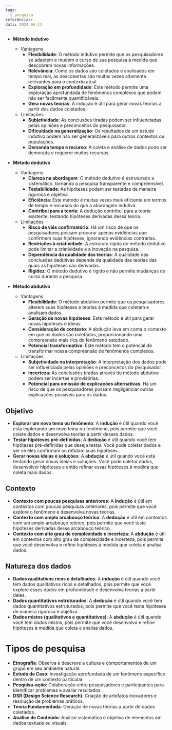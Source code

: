 ```yaml
---
tags:
  - pesquisa
referências: 
data: 2024-04-11
---
```

- **Método indutivo**
    
    - Vantagens
        - **Flexibilidade**: O método indutivo permite que os pesquisadores se adaptem e mudem o curso de sua pesquisa à medida que descobrem novas informações.
        - **Relevância**: Como os dados são coletados e analisados em tempo real, as descobertas são muitas vezes altamente relevantes para o contexto atual.
        - **Exploração em profundidade**: Este método permite uma exploração aprofundada de fenômenos complexos que podem não ser facilmente quantificáveis.
        - **Gera novas teorias**: A indução é útil para gerar novas teorias a partir dos dados coletados.
    - Limitações
        - **Subjetividade**: As conclusões tiradas podem ser influenciadas pelas opiniões e preconceitos do pesquisador.
        - **Dificuldade na generalização**: Os resultados de um estudo indutivo podem não ser generalizáveis para outros contextos ou populações.
        - **Demanda tempo e recurso**: A coleta e análise de dados pode ser demorada e requerer muitos recursos.
- **Método dedutivo**
    
    - Vantagens
        - **Clareza na abordagem**: O método dedutivo é estruturado e sistemático, tornando a pesquisa transparente e compreensível.
        - **Testabilidade**: As hipóteses podem ser testadas de maneira rigorosa e objetiva.
        - **Eficiência**: Este método é muitas vezes mais eficiente em termos de tempo e recursos do que a abordagem indutiva.
        - **Contribui para a teoria**: A dedução contribui para a teoria existente, testando hipóteses derivadas dessa teoria.
    - Limitações
        - **Risco de viés confirmatório**: Há um risco de que os pesquisadores possam procurar apenas evidências que confirmem suas hipóteses, ignorando evidências contrárias.
        - **Restrições à criatividade**: A estrutura rígida do método dedutivo pode limitar a criatividade e a inovação na pesquisa.
        - **Dependência da qualidade das teorias**: A qualidade das conclusões dedutivas depende da qualidade das teorias das quais as hipóteses são derivadas.
        - **Rigidez**: O método dedutivo é rígido e não permite mudanças de curso durante a pesquisa.
- **Método abdutivo**
    
    - Vantagens
        - **Flexibilidade**: O método abdutivo permite que os pesquisadores alterem suas hipóteses e teorias à medida que coletam e analisam dados.
        - **Geração de novas hipóteses**: Este método é útil para gerar novas hipóteses e ideias.
        - **Consideração de contexto**: A abdução leva em conta o contexto em que os dados são coletados, proporcionando uma compreensão mais rica do fenômeno estudado.
        - **Potencial transformativo**: Este método tem o potencial de transformar nossa compreensão de fenômenos complexos.
    - Limitações
        - **Subjetividade na interpretação**: A interpretação dos dados pode ser influenciada pelas opiniões e preconceitos do pesquisador.
        - **Incerteza**: As conclusões tiradas através do método abdutivo podem ser incertas e provisórias.
        - **Potencial para omissão de explicações alternativas**: Há um risco de que os pesquisadores possam negligenciar outras explicações possíveis para os dados.

## Objetivo

- **Explorar um novo tema ou fenômeno**: A **indução** é útil quando você está explorando um novo tema ou fenômeno, pois permite que você colete dados e desenvolva teorias a partir desses dados.
- **Testar hipóteses pré-definidas**: A **dedução** é útil quando você tem hipóteses pré-definidas que deseja testar. Você pode coletar dados e ver se eles confirmam ou refutam suas hipóteses.
- **Gerar novas ideias e soluções**: A **abdução** é útil quando você está tentando gerar novas ideias e soluções. Você pode coletar dados, desenvolver hipóteses e então refinar essas hipóteses à medida que coleta mais dados.

## Contexto

- **Contexto com poucas pesquisas anteriores**: A **indução** é útil em contextos com poucas pesquisas anteriores, pois permite que você explore o fenômeno e desenvolva novas teorias.
- **Contexto com amplo arcabouço teórico**: A **dedução** é útil em contextos com um amplo arcabouço teórico, pois permite que você teste hipóteses derivadas desse arcabouço teórico.
- **Contexto com alto grau de complexidade e incerteza**: A **abdução** é útil em contextos com alto grau de complexidade e incerteza, pois permite que você desenvolva e refine hipóteses à medida que coleta e analisa dados.

## Natureza dos dados

- **Dados qualitativos ricos e detalhados**: A **indução** é útil quando você tem dados qualitativos ricos e detalhados, pois permite que você explore esses dados em profundidade e desenvolva teorias a partir deles.
- **Dados quantitativos estruturados**: A **dedução** é útil quando você tem dados quantitativos estruturados, pois permite que você teste hipóteses de maneira rigorosa e objetiva.
- **Dados mistos (qualitativos e quantitativos)**: A **abdução** é útil quando você tem dados mistos, pois permite que você desenvolva e refine hipóteses à medida que coleta e analisa dados.

# Tipos de pesquisa

- **Etnografia**: Observa e descreve a cultura e comportamentos de um grupo em seu ambiente natural.
- **Estudo de Caso**: Investigação aprofundada de um fenômeno específico dentro de um contexto particular.
- **Pesquisa-ação**: Colaboração entre pesquisadores e participantes para identificar problemas e avaliar resultados.
- **DSR (Design Science Research)**: Criação de artefatos inovadores e resolução de problemas práticos.
- **Teoria Fundamentada**: Geração de novas teorias a partir de dados coletados.
- **Análise de Conteúdo**: Análise sistemática e objetiva de elementos em dados textuais ou visuais.